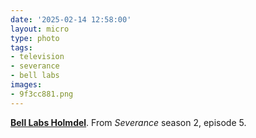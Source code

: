 ```yaml
---
date: '2025-02-14 12:58:00'
layout: micro
type: photo
tags:
- television
- severance
- bell labs
images:
- 9f3cc881.png
---
```


**[Bell Labs Holmdel](https://en.wikipedia.org/wiki/Bell_Labs_Holmdel_Complex)**. From _Severance_ season 2, episode 5.
